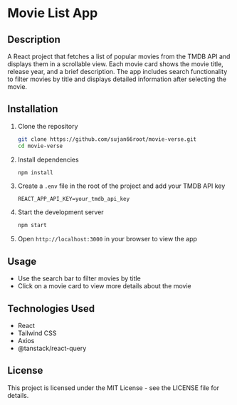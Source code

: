 # Movie List App

## Description
A React project that fetches a list of popular movies from the TMDB API and displays them in a scrollable view. Each movie card shows the movie title, release year, and a brief description. The app includes search functionality to filter movies by title and displays detailed information after selecting the movie.

## Installation

1. Clone the repository
    ```bash
    git clone https://github.com/sujan66root/movie-verse.git
    cd movie-verse
    ```

2. Install dependencies
    ```bash
    npm install
    ```

3. Create a `.env` file in the root of the project and add your TMDB API key
    ```env
    REACT_APP_API_KEY=your_tmdb_api_key
    ```

5. Start the development server
    ```bash
    npm start
    ```

6. Open `http://localhost:3000` in your browser to view the app

## Usage
- Use the search bar to filter movies by title
- Click on a movie card to view more details about the movie

## Technologies Used
- React
- Tailwind CSS
- Axios
- @tanstack/react-query

## License
This project is licensed under the MIT License - see the LICENSE file for details.
